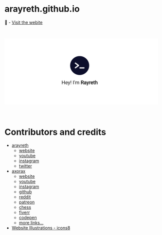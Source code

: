 # arayreth.github.io

🔗 - [Visit the webite](https://arayreth.github.io)

<br>

![Website Preview Image](./images/readme/p1.png)

<br>

# Contributors and credits

- [arayreth](https://github.com/arayreth)
  - [website](https://arayreth.github.io)
  - [youtube](https://www.youtube.com/rayreth)
  - [instagram](https://www.instagram.com/rayreth_hd/)
  - [twitter](https://twitter.com/rayrethyt)
- [axorax](https://github.com/axorax)
  - [website](https://axorax.tk/)
  - [youtube](https://www.youtube.com/axorax)
  - [instagram](https://www.instagram.com/axorax_/)
  - [github](https://github.com/axorax)
  - [reddit](https://www.reddit.com/user/axorax)
  - [patreon](https://www.patreon.com/axorax)
  - [chess](https://www.chess.com/member/axorax)
  - [fiverr](https://www.fiverr.com/axorax)
  - [codepen](https://codepen.io/axorax)
  - [more links...](https://github.com/axorax/socials)
- [Website Illustrations - icons8](https://icons8.com)
